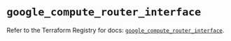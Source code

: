 # `google_compute_router_interface`

Refer to the Terraform Registry for docs: [`google_compute_router_interface`](https://registry.terraform.io/providers/hashicorp/google/6.45.0/docs/resources/compute_router_interface).
